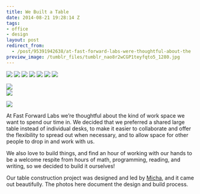 ```yaml
---
title: We Built a Table
date: 2014-08-21 19:28:14 Z
tags:
- office
- design
layout: post
redirect_from:
  - /post/95391942638/at-fast-forward-labs-were-thoughtful-about-the
preview_image: /tumblr_files/tumblr_nao8r2wCGP1teyfqto5_1280.jpg
---
```


<img src="/tumblr_files/tumblr_nao8r2wCGP1teyfqto5_1280.jpg"/>

<img src="/tumblr_files/tumblr_nao8r2wCGP1teyfqto2_1280.jpg"/>

<img src="/tumblr_files/tumblr_nao8r2wCGP1teyfqto3_1280.jpg"/>

<img src="/tumblr_files/tumblr_nao8r2wCGP1teyfqto4_1280.jpg"/>

<img src="/tumblr_files/tumblr_nao8r2wCGP1teyfqto6_1280.jpg"/>

<img src="/tumblr_files/tumblr_nao8r2wCGP1teyfqto1_1280.jpg"/>

<img src="/tumblr_files/tumblr_nao8r2wCGP1teyfqto7_1280.jpg"/>

<img src="/tumblr_files/tumblr_nao8r2wCGP1teyfqto8_1280.jpg"/><br/><img src="/tumblr_files/tumblr_nao8r2wCGP1teyfqto9_1280.jpg"/>

<img src="/tumblr_files/tumblr_nao8r2wCGP1teyfqto10_1280.jpg"/>

At Fast Forward Labs we&rsquo;re thoughtful about the kind of work space we want to spend our time in. We decided that we preferred a shared large table instead of individual desks, to make it easier to collaborate and offer the flexibility to spread out when necessary, and to allow space for other people to drop in and work with us.

We also love to build things, and find an hour of working with our hands to be a welcome respite from hours of math, programming, reading, and writing, so we decided to build it ourselves!

Our table construction project was designed and led by <a href="https://twitter.com/mynameisfiber">Micha</a>, and it came out beautifully. The photos here document the design and build process.
